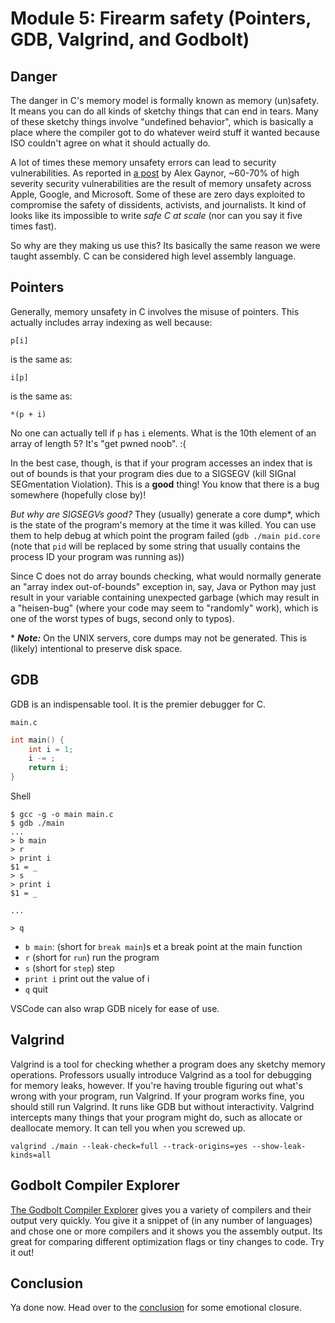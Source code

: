 # Module 5: Firearm safety (Pointers, GDB, Valgrind, and Godbolt)

## Danger

The danger in C's memory model is formally known as memory (un)safety. It means you can do all kinds of sketchy things that can end in tears. Many of these sketchy things involve "undefined behavior", which is basically a place where the compiler got to do whatever weird stuff it wanted because ISO couldn't agree on what it should actually do.

A lot of times these memory unsafety errors can lead to security vulnerabilities. As reported in [a post](https://alexgaynor.net/2019/aug/12/introduction-to-memory-unsafety-for-vps-of-engineering/) by Alex Gaynor, ~60-70% of high severity security vulnerabilities are the result of memory unsafety across Apple, Google, and Microsoft. Some of these are zero days exploited to compromise the safety of dissidents, activists, and journalists. It kind of looks like its impossible to write _safe C at scale_ (nor can you say it five times fast).

So why are they making us use this? Its basically the same reason we were taught assembly. C can be considered high level assembly language.

## Pointers

Generally, memory unsafety in C involves the misuse of pointers. This actually includes array indexing as well because:

    p[i]

is the same as:

    i[p]

is the same as:

    *(p + i)

No one can actually tell if `p` has `i` elements. What is the 10th element of an array of length 5? It's "get pwned noob". :(

In the best case, though, is that if your program accesses an index that is out of bounds is that your program dies due to a SIGSEGV (kill SIGnal SEGmentation Violation). This is a **good** thing! You know that there is a bug somewhere (hopefully close by)!

_But why are SIGSEGVs good?_
They (usually) generate a core dump\*, which is the state of the program's memory at the time it was killed.
You can use them to help debug at which point the program failed (`gdb ./main pid.core` (note that `pid` will be replaced by some string that usually contains the process ID your program was running as))

Since C does not do array bounds checking, what would normally generate an "array index out-of-bounds" exception in, say, Java or Python may just result in your variable containing unexpected garbage (which may result in a "heisen-bug" (where your code may seem to "randomly" work), which is one of the worst types of bugs, second only to typos).

\* **_Note:_** On the UNIX servers, core dumps may not be generated. This is (likely) intentional to preserve disk space.

## GDB

GDB is an indispensable tool. It is the premier debugger for C.

`main.c`

```c
int main() {
    int i = 1;
    i -= ;
    return i;
}
```

Shell

    $ gcc -g -o main main.c
    $ gdb ./main
    ...
    > b main
    > r
    > print i
    $1 = _
    > s
    > print i
    $1 = _

    ...

    > q

- `b main`: (short for `break main`)s et a break point at the main function
- `r` (short for `run`) run the program
- `s` (short for `step`) step
- `print i` print out the value of i
- `q` quit

VSCode can also wrap GDB nicely for ease of use.

## Valgrind

Valgrind is a tool for checking whether a program does any sketchy memory operations.
Professors usually introduce Valgrind as a tool for debugging for memory leaks, however.
If you're having trouble figuring out what's wrong with your program, run Valgrind. If your program works fine, you should still run Valgrind. It runs like GDB but without interactivity. Valgrind intercepts many things that your program might do, such as allocate or deallocate memory. It can tell you when you screwed up.

    valgrind ./main --leak-check=full --track-origins=yes --show-leak-kinds=all

## Godbolt Compiler Explorer

[The Godbolt Compiler Explorer](https://godbolt.org/) gives you a variety of compilers and their output very quickly. You give it a snippet of (in any number of languages) and chose one or more compilers and it shows you the assembly output. Its great for comparing different optimization flags or tiny changes to code. Try it out!

## Conclusion

Ya done now. Head over to the [conclusion](../conclusion/README.md) for some emotional closure.

